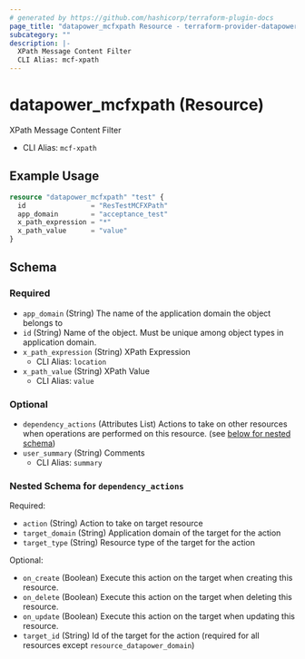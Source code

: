 ```yaml
---
# generated by https://github.com/hashicorp/terraform-plugin-docs
page_title: "datapower_mcfxpath Resource - terraform-provider-datapower"
subcategory: ""
description: |-
  XPath Message Content Filter
  CLI Alias: mcf-xpath
---
```


# datapower_mcfxpath (Resource)

XPath Message Content Filter
  - CLI Alias: `mcf-xpath`

## Example Usage

```terraform
resource "datapower_mcfxpath" "test" {
  id                = "ResTestMCFXPath"
  app_domain        = "acceptance_test"
  x_path_expression = "*"
  x_path_value      = "value"
}
```

<!-- schema generated by tfplugindocs -->
## Schema

### Required

- `app_domain` (String) The name of the application domain the object belongs to
- `id` (String) Name of the object. Must be unique among object types in application domain.
- `x_path_expression` (String) XPath Expression
  - CLI Alias: `location`
- `x_path_value` (String) XPath Value
  - CLI Alias: `value`

### Optional

- `dependency_actions` (Attributes List) Actions to take on other resources when operations are performed on this resource. (see [below for nested schema](#nestedatt--dependency_actions))
- `user_summary` (String) Comments
  - CLI Alias: `summary`

<a id="nestedatt--dependency_actions"></a>
### Nested Schema for `dependency_actions`

Required:

- `action` (String) Action to take on target resource
- `target_domain` (String) Application domain of the target for the action
- `target_type` (String) Resource type of the target for the action

Optional:

- `on_create` (Boolean) Execute this action on the target when creating this resource.
- `on_delete` (Boolean) Execute this action on the target when deleting this resource.
- `on_update` (Boolean) Execute this action on the target when updating this resource.
- `target_id` (String) Id of the target for the action (required for all resources except `resource_datapower_domain`)
